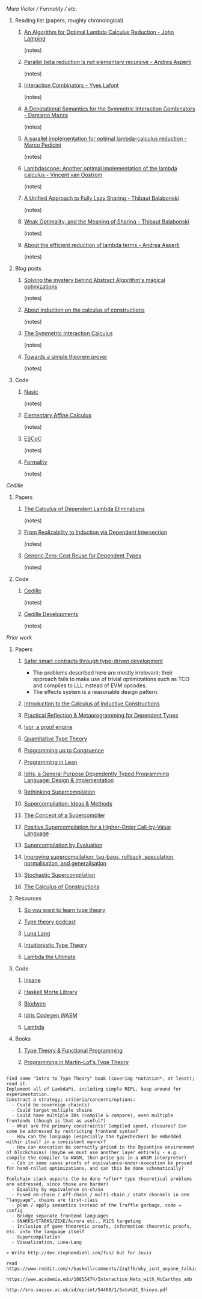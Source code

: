 *Maia Victor / Formality / etc.*

1. Reading list (papers, roughly chronological)

    1. [An Algorithm for Optimal Lambda Calculus Reduction - John Lamping](https://citeseerx.ist.psu.edu/viewdoc/download?doi=10.1.1.90.2386&rep=rep1&type=pdf)

       (notes)

    1. [Parallel beta reduction is not elementary recursive - Andrea Asperti](https://dl.acm.org/citation.cfm?id=268971&dl=ACM&coll=DL)

       (notes)

    1. [Interaction Combinators - Yves Lafont](https://www.sciencedirect.com/science/article/pii/S0890540197926432)

       (notes)

    1. [A Denotational Semantics for the Symmetric Interaction Combinators - Damiano Mazza](https://pdfs.semanticscholar.org/1731/a6e49c6c2afda3e72256ba0afb34957377d3.pdf)

       (notes)

    1. [A parallel implementation for optimal lambda-calculus reduction - Marco Pedicini](https://www.researchgate.net/publication/221336344_A_parallel_implementation_for_optimal_lambda-calculus_reduction)

       (notes)

    1. [Lambdascope: Another optimal implementation of the lambda calculus - Vincent van Oostrom](https://www.researchgate.net/publication/237723293_Lambdascope_Another_optimal_implementation_of_the_lambda-calculus)

       (notes)

    1. [A Unified Approach to Fully Lazy Sharing - Thibaut Balabonski](https://www.researchgate.net/publication/220997963_A_Unified_Approach_to_Fully_Lazy_Sharing)

       (notes)

    1. [Weak Optimality, and the Meaning of Sharing - Thibaut Balabonski](https://www.lri.fr/~blsk/Docs/Balabonski-WeakOptimality-ICFP13.pdf)

       (notes)

    1. [About the efficient reduction of lambda terms - Andrea Asperti](https://pdfs.semanticscholar.org/8a35/42d70fc1d4531bc77c7bda130b0350245763.pdf)

       (notes)

1. Blog posts

    1. [Solving the mystery behind Abstract Algorithm's magical optimizations](https://medium.com/@maiavictor/solving-the-mystery-behind-abstract-algorithms-magical-optimizations-144225164b07)

       (notes)

    1. [About induction on the calculus of constructions](https://medium.com/@maiavictor/about-induction-on-the-calculus-of-constructions-581fcfdb89c5)

       (notes)

    1. [The Symmetric Interaction Calculus](https://medium.com/@maiavictor/the-abstract-calculus-fe8c46bcf39c)

       (notes)

    1. [Towards a simple theorem prover](https://medium.com/@maiavictor/towards-a-simple-theorem-prover-5005a1e66a6f)

       (notes)


1. Code

    1. [Nasic](https://github.com/moonad/Nasic)

       (notes)

    1. [Elementary Affine Calculus](https://github.com/moonad/elementary-affine-calculus)

       (notes)

    1. [ESCoC](https://github.com/moonad/Formality-stdlib/tree/master/lib)

       (notes)

    1. [Formality](https://github.com/moonad/Formality)

       (notes)

*Cedille*

1. Papers

    1. [The Calculus of Dependent Lambda Eliminations](https://homepage.divms.uiowa.edu/~astump/papers/cdle.pdf)

       (notes)

    1. [From Realizability to Induction via Dependent Intersection](https://homepage.divms.uiowa.edu/~astump/papers/apal-2018.pdf)

       (notes)

    1. [Generic Zero-Cost Reuse for Dependent Types](https://homepage.divms.uiowa.edu/~astump/papers/icfp-2018.pdf)

       (notes)

1. Code

    1. [Cedille](https://github.com/cedille/cedille)

       (notes)

    1. [Cedille Developments](https://github.com/cedille/cedille-developments)

       (notes)

*Prior work*

1. Papers

    1. [Safer smart contracts through type-driven development](https://publications.lib.chalmers.se/records/fulltext/234939/234939.pdf)

       - The problems described here are mostly irrelevant; their approach fails to make use of trivial optimizations such as TCO and compiles to LLL instead of EVM opcodes.
       - The effects system is a reasonable design pattern.

    1. [Introduction to the Calculus of Inductive Constructions](https://hal.inria.fr/hal-01094195/document)

    1. [Practical Reflection & Metaprogramming for Dependent Types](http://www.davidchristiansen.dk/david-christiansen-phd.pdf)

    1. [Ivor, a proof engine](https://dl.acm.org/citation.cfm?id=1757037)

    1. [Quantitative Type Theory](https://bentnib.org/quantitative-type-theory.pdf)

    1. [Programming up to Congruence](https://www.seas.upenn.edu/~sweirich/papers/congruence-extended.pdf)

    1. [Programming in Lean](https://leanprover.github.io/programming_in_lean/programming_in_lean.pdf)

    1. [Idris, a General Purpose Dependently Typed Programming Language: Design & Implementation](https://eb.host.cs.st-andrews.ac.uk/drafts/impldtp.pdf)

    1. [Rethinking Supercompilation](https://ndmitchell.com/downloads/paper-rethinking_supercompilation-29_sep_2010.pdf)

    1. [Supercompilation: Ideas & Methods](https://themonadreader.files.wordpress.com/2014/04/super-final.pdf)

    1. [The Concept of a Supercompiler](https://citeseerx.ist.psu.edu/viewdoc/download?doi=10.1.1.128.6414&rep=rep1&type=pdf)

    1. [Positive Supercompilation for a Higher-Order Call-by-Value Language](https://arxiv.org/pdf/1005.5278.pdf)

    1. [Supercompilation by Evaluation](https://www.microsoft.com/en-us/research/wp-content/uploads/2016/07/supercomp-by-eval.pdf)

    1. [Improving supercompilation: tag-bags, rollback, speculation, normalisation, and generalisation](https://www.microsoft.com/en-us/research/publication/improving-supercompilation-tag-bags-rollback-speculation-normalisation-and-generalisation/)

    1. [Stochastic Supercompilation](https://theory.stanford.edu/~aiken/publications/papers/asplos13.pdf)

    1. [The Calculus of Constructions](https://hal.inria.fr/inria-00076024/document)

1. Resources

    1. [So you want to learn type theory](http://purelytheoretical.com/sywtltt.html)

    1. [Type theory podcast](http://typetheorypodcast.com/)

    1. [Luna Lang](https://luna-lang.org)

    1. [Intuitionistic Type Theory](https://intuitionistic.files.wordpress.com/2010/07/martin-lof-tt.pdf)

    1. [Lambda the Ultimate](http://lambda-the-ultimate.org/)

1. Code

    1. [Insane](https://github.com/UlfNorell/insane)

    1. [Haskell Morte Library](https://github.com/Gabriel439/Haskell-Morte-Library)

    1. [Blodwen](https://github.com/edwinb/Blodwen)

    1. [Idris Codegen WASM](https://github.com/SPY/idris-codegen-wasm)

    1. [Lambda](https://github.com/codedot/lambda)

1. Books

    1. [Type Theory & Functional Programming](https://www.cs.kent.ac.uk/people/staff/sjt/TTFP/ttfp.pdf)

    1. [Programming in Martin-Lof's Type Theory](http://www.cse.chalmers.se/research/group/logic/book/book.pdf)

~~~

Find some "Intro to Type Theory" book (covering *notation*, at least); read it. 
Implement all of LambdaPi, including simple REPL, keep around for experimentation.
Construct a strategy; criteria/concerns/options:
  - Could be sovereign chain(s)
  - Could target multiple chains
  - Could have multiple IRs (compile & compare), even multiple frontends (though is that as useful?)
  - What are the primary constraints? Compiled speed, closures? Can some be addressed by restricting frontend syntax?
  - How can the language (especially the typechecker) be embedded within itself in a consistent manner?
  - How can execution be correctly priced in the Byzantine environment of blockchains? (maybe we must use another layer entirely - e.g. compile the compiler to WASM, then price gas in a WASM interpreter)
  - Can in some cases proofs of equivalance-under-execution be proved for hand-rolled optimizations, and can this be done schematically?

Toolchain stack aspects (to be done *after* type theoretical problems are addressed, since those are harder)
  - Equality by equivalence on-chain
  - Fused on-chain / off-chain / multi-chain / state channels in one "language", chains are first-class
  - plan / apply semantics instead of the Truffle garbage, code = config
  - Bridge separate frontend languages
  - SNARKS/STARKS/ZEXE/Aurora etc., R1CS targeting
  - Inclusion of game theoretic proofs, information theoretic proofs, etc. into the language itself
  - Supercompilation
  - Visualization, Luna-Lang

> Write http://dev.stephendiehl.com/fun/ but for Juvix

read https://www.reddit.com/r/haskell/comments/2zqtfk/why_isnt_anyone_talking_about_optimal_lambda/csommh8/

https://www.academia.edu/10855474/Interaction_Nets_with_McCarthys_amb

http://sro.sussex.ac.uk/id/eprint/54469/1/Sato%2C_Shinya.pdf
